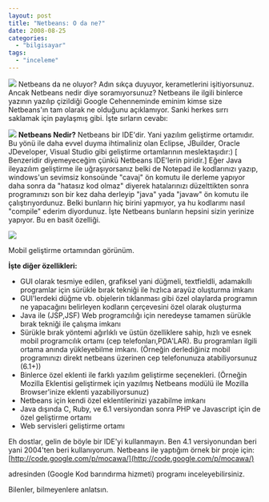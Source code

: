 ```yaml
---
layout: post
title: "Netbeans: O da ne?"
date: 2008-08-25
categories: 
  - "bilgisayar"
tags: 
  - "inceleme"
---
```


![](/images/nb-logo2.gif) Netbeans da ne oluyor? Adın sıkça duyuyor, kerametlerini işitiyorsunuz. Ancak Netbeans nedir diye soramıyorsunuz? Netbeans ile ilgili binlerce yazının yazılıp çizildiği Google Cehenneminde eminim kimse size Netbeans'ın tam olarak ne olduğunu açıklamıyor. Sanki herkes sırrı saklamak için paylaşmış gibi. İşte sırların cevabı:

![](/images/javaSE_GUI_find_250px.png) **Netbeans Nedir?** Netbeans bir IDE'dir. Yani yazılım geliştirme ortamıdır. Bu yönü ile daha evvel duyma ihtimaliniz olan Eclipse, JBuilder, Oracle JDeveloper, Visual Studio gibi geliştirme ortamlarının meslektaşıdır:) \[ Benzeridir diyemeyeceğim çünkü Netbeans IDE'lerin piridir.\] Eğer Java ileyazılım geliştirme ile uğraşıyorsanız belki de Notepad ile kodlarınızı yazıp, windows'un sevimsiz konsoünde "cavaj" ön komutu ile derleme yapıyor daha sonra da "hatasız kod olmaz" diyerek hatalarınızı düzelttikten sonra programınızı son bir kez daha derleyip "java" yada "javaw" ön komutu ile çalıştırıyordunuz. Belki bunların hiç birini yapmıyor, ya hu kodlarımı nasıl "compile" ederim diyordunuz. İşte Netbeans bunların hepsini sizin yerinize yapıyor. Bu en basit özelliği.

![](/images/java-me-game-builder.png)

Mobil geliştirme ortamından görünüm.

**İşte diğer özellikleri:**

- GUI olarak tesmiye edilen, grafiksel yani düğmeli, textfieldli, adamakıllı programlar için sürükle bırak tekniği ile hızlıca arayüz oluşturma imkanı
- GUI'lerdeki düğme vb. objelerin tıklanması gibi özel olaylarda programın ne yapacağını belirleyen kodların çerçevesini özel olarak oluşturma
- Java ile (JSP,JSF) Web programcılığı için neredeyse tamamen sürükle bırak tekniği ile çalışma imkanı
- Sürükle bırak yöntemi ağırlıklı ve üstün özelliklere sahip, hızlı ve esnek mobil programcılık ortamı (cep telefonları,PDA'LAR). Bu programları ilgili ortama anında yükleyebilme imkanı. (Örneğin derlediğiniz mobil programınızı direkt netbeans üzerinen cep telefonunuza atabiliyorsunuz (6.1+))
- Binlerce özel eklenti ile farklı yazılım geliştirme seçenekleri. (Örneğin Mozilla Eklentisi geliştirmek için yazılmış Netbeans modülü ile Mozilla Browser'inize eklenti yazabiliyorsunuz)
- Netbeans için kendi özel eklentilerinizi yazabilme imkanı
- Java dışında C, Ruby, ve 6.1 versiyondan sonra PHP ve Javascript için de özel geliştirme ortamı
- Web servisleri geliştirme ortamı

Eh dostlar, gelin de böyle bir IDE'yi kullanmayın. Ben 4.1 versiyonundan beri yani 2004'ten beri kullanıyorum. Netbeans ile yaptığım örnek bir proje için: [http://code.google.com/p/mocawa/](http://code.google.com/p/mocawa/)

adresinden (Google Kod barındırma hizmeti) programı inceleyebilirsiniz.

Bilenler, bilmeyenlere anlatsın.
